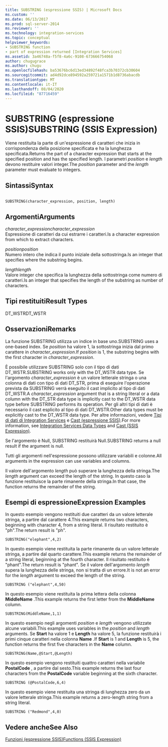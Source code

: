 ```yaml
---
title: SUBSTRING (espressione SSIS) | Microsoft Docs
ms.custom: ''
ms.date: 06/13/2017
ms.prod: sql-server-2014
ms.reviewer: ''
ms.technology: integration-services
ms.topic: conceptual
helpviewer_keywords:
- SUBSTRING function
- part of expression returned [Integration Services]
ms.assetid: 3a46748a-f5f8-4a6c-9108-673666754068
author: chugugrace
ms.author: chugu
ms.openlocfilehash: ba53676bc6d13ed34892f48fca3b70372cb30604
ms.sourcegitcommit: ad4d92dce894592a259721a1571b1d8736abacdb
ms.translationtype: MT
ms.contentlocale: it-IT
ms.lasthandoff: 08/04/2020
ms.locfileid: "87716459"
---
```

# <a name="substring-ssis-expression"></a><span data-ttu-id="458ea-102">SUBSTRING (espressione SSIS)</span><span class="sxs-lookup"><span data-stu-id="458ea-102">SUBSTRING (SSIS Expression)</span></span>
  <span data-ttu-id="458ea-103">Viene restituita la parte di un'espressione di caratteri che inizia in corrispondenza della posizione specificata e ha la lunghezza specificata.</span><span class="sxs-lookup"><span data-stu-id="458ea-103">Returns the part of a character expression that starts at the specified position and has the specified length.</span></span> <span data-ttu-id="458ea-104">I parametri *position* e *length* devono restituire valori integer.</span><span class="sxs-lookup"><span data-stu-id="458ea-104">The *position* parameter and the *length* parameter must evaluate to integers.</span></span>  
  
## <a name="syntax"></a><span data-ttu-id="458ea-105">Sintassi</span><span class="sxs-lookup"><span data-stu-id="458ea-105">Syntax</span></span>  
  
```  
  
SUBSTRING(character_expression, position, length)  
```  
  
## <a name="arguments"></a><span data-ttu-id="458ea-106">Argomenti</span><span class="sxs-lookup"><span data-stu-id="458ea-106">Arguments</span></span>  
 <span data-ttu-id="458ea-107">*character_expression*</span><span class="sxs-lookup"><span data-stu-id="458ea-107">*character_expression*</span></span>  
 <span data-ttu-id="458ea-108">Espressione di caratteri da cui estrarre i caratteri.</span><span class="sxs-lookup"><span data-stu-id="458ea-108">Is a character expression from which to extract characters.</span></span>  
  
 <span data-ttu-id="458ea-109">*position*</span><span class="sxs-lookup"><span data-stu-id="458ea-109">*position*</span></span>  
 <span data-ttu-id="458ea-110">Numero intero che indica il punto iniziale della sottostringa.</span><span class="sxs-lookup"><span data-stu-id="458ea-110">Is an integer that specifies where the substring begins.</span></span>  
  
 <span data-ttu-id="458ea-111">*length*</span><span class="sxs-lookup"><span data-stu-id="458ea-111">*length*</span></span>  
 <span data-ttu-id="458ea-112">Valore integer che specifica la lunghezza della sottostringa come numero di caratteri.</span><span class="sxs-lookup"><span data-stu-id="458ea-112">Is an integer that specifies the length of the substring as number of characters.</span></span>  
  
## <a name="result-types"></a><span data-ttu-id="458ea-113">Tipi restituiti</span><span class="sxs-lookup"><span data-stu-id="458ea-113">Result Types</span></span>  
 <span data-ttu-id="458ea-114">DT_WSTR</span><span class="sxs-lookup"><span data-stu-id="458ea-114">DT_WSTR</span></span>  
  
## <a name="remarks"></a><span data-ttu-id="458ea-115">Osservazioni</span><span class="sxs-lookup"><span data-stu-id="458ea-115">Remarks</span></span>  
 <span data-ttu-id="458ea-116">La funzione SUBSTRING utilizza un indice in base uno.</span><span class="sxs-lookup"><span data-stu-id="458ea-116">SUBSTRING uses a one-based index.</span></span> <span data-ttu-id="458ea-117">Se *position* ha valore 1, la sottostringa inizia dal primo carattere in *character_expression*.</span><span class="sxs-lookup"><span data-stu-id="458ea-117">If *position* is 1, the substring begins with the first character in *character_expression*.</span></span>  
  
 <span data-ttu-id="458ea-118">È possibile utilizzare SUBSTRING solo con il tipo di dati DT_WSTR.</span><span class="sxs-lookup"><span data-stu-id="458ea-118">SUBSTRING works only with the DT_WSTR data type.</span></span> <span data-ttu-id="458ea-119">Se l'argomento *character_expression* è un valore letterale stringa o una colonna di dati con tipo di dati DT_STR, prima di eseguire l'operazione prevista da SUBSTRING verrà eseguito il cast implicito al tipo di dati DT_WSTR.</span><span class="sxs-lookup"><span data-stu-id="458ea-119">A *character_expression* argument that is a string literal or a data column with the DT_STR data type is implicitly cast to the DT_WSTR data type before SUBSTRING performs its operation.</span></span> <span data-ttu-id="458ea-120">Per gli altri tipi di dati è necessario il cast esplicito al tipo di dati DT_WSTR.</span><span class="sxs-lookup"><span data-stu-id="458ea-120">Other data types must be explicitly cast to the DT_WSTR data type.</span></span> <span data-ttu-id="458ea-121">Per altre informazioni, vedere [Tipi di dati di Integration Services](../data-flow/integration-services-data-types.md) e [Cast &#40;espressione SSIS&#41;](cast-ssis-expression.md).</span><span class="sxs-lookup"><span data-stu-id="458ea-121">For more information, see [Integration Services Data Types](../data-flow/integration-services-data-types.md) and [Cast &#40;SSIS Expression&#41;](cast-ssis-expression.md).</span></span>  
  
 <span data-ttu-id="458ea-122">Se l'argomento è Null, SUBSTRING restituirà Null.</span><span class="sxs-lookup"><span data-stu-id="458ea-122">SUBSTRING returns a null result if the argument is null.</span></span>  
  
 <span data-ttu-id="458ea-123">Tutti gli argomenti nell'espressione possono utilizzare variabili e colonne.</span><span class="sxs-lookup"><span data-stu-id="458ea-123">All arguments in the expression can use variables and columns.</span></span>  
  
 <span data-ttu-id="458ea-124">Il valore dell'argomento *length* può superare la lunghezza della stringa.</span><span class="sxs-lookup"><span data-stu-id="458ea-124">The *length* argument can exceed the length of the string.</span></span> <span data-ttu-id="458ea-125">In questo caso la funzione restituisce la parte rimanente della stringa.</span><span class="sxs-lookup"><span data-stu-id="458ea-125">In that case, the function returns the remainder of the string.</span></span>  
  
## <a name="expression-examples"></a><span data-ttu-id="458ea-126">Esempi di espressione</span><span class="sxs-lookup"><span data-stu-id="458ea-126">Expression Examples</span></span>  
 <span data-ttu-id="458ea-127">In questo esempio vengono restituiti due caratteri da un valore letterale stringa, a partire dal carattere 4.</span><span class="sxs-lookup"><span data-stu-id="458ea-127">This example returns two characters, beginning with character 4, from a string literal.</span></span> <span data-ttu-id="458ea-128">Il risultato restituito è "ph".</span><span class="sxs-lookup"><span data-stu-id="458ea-128">The return result is "ph".</span></span>  
  
```  
SUBSTRING("elephant",4,2)  
```  
  
 <span data-ttu-id="458ea-129">In questo esempio viene restituita la parte rimanente da un valore letterale stringa, a partire dal quarto carattere.</span><span class="sxs-lookup"><span data-stu-id="458ea-129">This example returns the remainder of a string literal, beginning at the fourth character.</span></span> <span data-ttu-id="458ea-130">Il risultato restituito è "phant".</span><span class="sxs-lookup"><span data-stu-id="458ea-130">The return result is "phant".</span></span> <span data-ttu-id="458ea-131">Se il valore dell'argomento *length* supera la lunghezza delle stringa, non si tratta di un errore.</span><span class="sxs-lookup"><span data-stu-id="458ea-131">It is not an error for the *length* argument to exceed the length of the string.</span></span>  
  
```  
SUBSTRING ("elephant",4,50)  
```  
  
 <span data-ttu-id="458ea-132">In questo esempio viene restituita la prima lettera della colonna **MiddleName** .</span><span class="sxs-lookup"><span data-stu-id="458ea-132">This example returns the first letter from the **MiddleName** column.</span></span>  
  
```  
SUBSTRING(MiddleName,1,1)  
```  
  
 <span data-ttu-id="458ea-133">In questo esempio negli argomenti *position* e *length* vengono utilizzate alcune variabili.</span><span class="sxs-lookup"><span data-stu-id="458ea-133">This example uses variables in the *position* and *length* arguments.</span></span> <span data-ttu-id="458ea-134">Se **Start** ha valore 1 e **Length** ha valore 5, la funzione restituirà i primi cinque caratteri nella colonna **Name** .</span><span class="sxs-lookup"><span data-stu-id="458ea-134">If **Start** is 1 and **Length** is 5, the function returns the first five characters in the **Name** column.</span></span>  
  
```  
SUBSTRING(Name,@Start,@Length)  
```  
  
 <span data-ttu-id="458ea-135">In questo esempio vengono restituiti quattro caratteri nella variabile **PostalCode** , a partire dal sesto.</span><span class="sxs-lookup"><span data-stu-id="458ea-135">This example returns the last four characters from the **PostalCode** variable beginning at the sixth character.</span></span>  
  
```  
SUBSTRING (@PostalCode,6,4)  
```  
  
 <span data-ttu-id="458ea-136">In questo esempio viene restituita una stringa di lunghezza zero da un valore letterale stringa.</span><span class="sxs-lookup"><span data-stu-id="458ea-136">This example returns a zero-length string from a string literal.</span></span>  
  
```  
SUBSTRING ("Redmond",4,0)  
```  
  
## <a name="see-also"></a><span data-ttu-id="458ea-137">Vedere anche</span><span class="sxs-lookup"><span data-stu-id="458ea-137">See Also</span></span>  
 [<span data-ttu-id="458ea-138">Funzioni &#40;espressione SSIS&#41;</span><span class="sxs-lookup"><span data-stu-id="458ea-138">Functions &#40;SSIS Expression&#41;</span></span>](functions-ssis-expression.md)  
  
  
